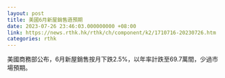 ```yaml
---
layout: post
title: 美國6月新屋銷售遜預期
date: 2023-07-26 23:46:03.000000000 +08:00
link: https://news.rthk.hk/rthk/ch/component/k2/1710716-20230726.htm
categories: rthk
---
```


美國商務部公布，6月新屋銷售按月下跌2.5%，以年率計跌至69.7萬間，少過市場預期。
